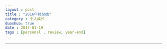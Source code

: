 ```yaml
---
layout : post
title : "2016年终总结"
category : 个人成长
duoshuo: true
date : 2017-01-19
tags : [personal , review, year-end]
---
```


******
